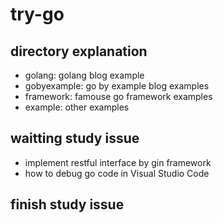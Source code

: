 # try-go

## directory explanation

- golang: golang blog example
- gobyexample: go by example blog examples
- framework: famouse go framework examples
- example: other examples

## waitting study issue

- implement restful interface by gin framework
- how to debug go code in Visual Studio Code

## finish study issue
